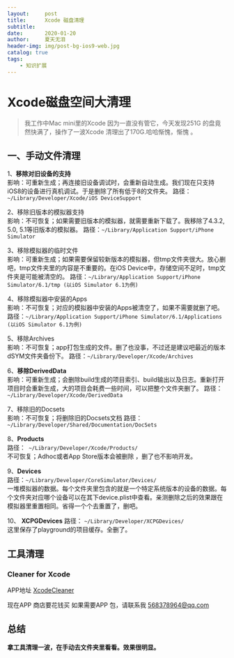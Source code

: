 ```yaml
---
layout:     post
title:      Xcode 磁盘清理
subtitle:   
date:       2020-01-20
author:     夏天无泪
header-img: img/post-bg-ios9-web.jpg
catalog: true
tags:
    - 知识扩展
---
```



# Xcode磁盘空间大清理

>  我工作中Mac mini里的Xcode 因为一直没有管它，今天发现251G 的盘竟然快满了，操作了一波Xcode 清理出了170G.哈哈惭愧，惭愧 。

## 一、手动文件清理  

1、**移除对旧设备的支持**  
影响：可重新生成；再连接旧设备调试时，会重新自动生成。我们现在只支持iOS8的设备进行真机调试。于是删除了所有低于8的文件夹。
路径：`~/Library/Developer/Xcode/iOS DeviceSupport`

2、移除旧版本的模拟器支持  
影响：不可恢复；如果需要旧版本的模拟器，就需要重新下载了。我移除了4.3.2, 5.0, 5.1等旧版本的模拟器。
路径：`~/Library/Application Support/iPhone Simulator`

3、移除模拟器的临时文件  
影响：可重新生成；如果需要保留较新版本的模拟器，但tmp文件夹很大。放心删吧，tmp文件夹里的内容是不重要的。在iOS Device中，存储空间不足时，tmp文件夹是可能被清空的。
路径：`~/Library/Application Support/iPhone Simulator/6.1/tmp (以iOS Simulator 6.1为例)`

4、移除模拟器中安装的Apps  
影响：不可恢复；对应的模拟器中安装的Apps被清空了，如果不需要就删了吧。
路径：`~/Library/Application Support/iPhone Simulator/6.1/Applications (以iOS Simulator 6.1为例)`

5、移除Archives  
影响：不可恢复；app打包生成的文件。删了也没事，不过还是建议吧最近的版本dSYM文件夹备份下。
路径：`~/Library/Developer/Xcode/Archives`

6、**移除DerivedData**  
影响：可重新生成；会删除build生成的项目索引、build输出以及日志。重新打开项目时会重新生成，大的项目会耗费一些时间，可以把整个文件夹删了。
路径：`~/Library/Developer/Xcode/DerivedData`

7、移除旧的Docsets  
影响：不可恢复；将删除旧的Docsets文档
路径：`~/Library/Developer/Shared/Documentation/DocSets`  

8、**Products**  
路径：` ~/Library/Developer/Xcode/Products/`    
不可恢复；Adhoc或者App Store版本会被删除 ，删了也不影响开发。 
   
9、**Devices**   
路径：`~/Library/Developer/CoreSimulator/Devices/`    
一堆模拟器的数据。每个文件夹里包含的就是一个特定系统版本的设备的数据。每个文件夹对应哪个设备可以在其下device.plist中查看。亲测删除之后的效果跟在模拟器里重置相同。省得一个个去重置了，删吧。   

10、 **XCPGDevices**
路径： `~/Library/Developer/XCPGDevices/`    
这里保存了playground的项目缓存。全删了。


## 工具清理

### Cleaner for Xcode  

APP地址 [XcodeCleaner](https://github.com/waylybaye/XcodeCleaner)

现在APP 商店要花钱买 如果需要APP 包，请联系我 <568378964@qq.com>


## 总结

**拿工具清理一波，在手动去文件夹里看看。效果很明显。**
  